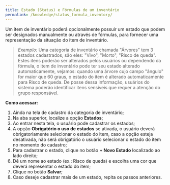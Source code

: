 ```yaml
---
title: Estado (Status) e Fórmulas de um inventário
permalink: /knowledge/status_formula_inventory/
---
```


Um item de inventário poderá opcionalmente possuir um estado que podem ser designados manualmente ou através de fórmulas, para fornecer uma representação da situação do item de inventário.

> *Exemplo:* Uma categoria de inventário chamada "Árvores" tem 3 estados cadastrados, são eles: "Vivo", "Morto", "Risco de queda". Estes itens poderão ser alterados pelos usuários ou dependendo da fórmula, o item de inventário pode ter seu estado alterado automaticamente, vejamos: quando uma árvore cujo campo "ângulo" for maior que 60 graus, o estado do item é alterado automaticamente para Risco de queda. De posse dessa informação, usuários do sistema poderão identificar itens sensíveis que requer a atenção do grupo responsável.

**Como acessar:**
1. Ainda na tela de cadastro da categoria de inventário;
2. Na aba superior, localize a opção **Estados**;
3. Ao entrar nesta tela, o usuário pode cadastrar os estados;
4. A opção **Obrigatório o uso de estados** se ativada, o usuário deverá obrigatoriamente selecionar o estado do item, caso a opção esteja desativada, não será obrigatório o usuário selecionar o estado do item no momento do cadastro;
5. Para cadastrar o estado, clique no botão **+ Novo Estado** localizado ao lado direito;
6. Dê um nome ao estado (ex.: Risco de queda) e escolha uma cor que deverá representar o estado do item;
7. Clique no botão **Salvar**;
8. Caso deseje cadastrar mais de um estado, repita os passos anteriores.
